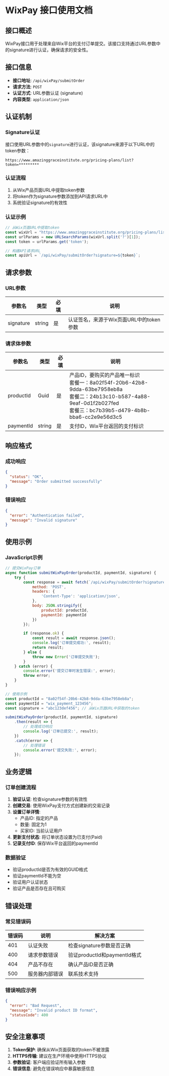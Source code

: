 # WixPay 接口使用文档

## 接口概述

WixPay接口用于处理来自Wix平台的支付订单提交。该接口支持通过URL参数中的signature进行认证，确保请求的安全性。

## 接口信息

- **接口地址**: `/api/wixPay/submitOrder`
- **请求方法**: `POST`
- **认证方式**: URL参数认证 (signature)
- **内容类型**: `application/json`

## 认证机制

### Signature认证

接口使用URL参数中的`signature`进行认证，该signature来源于以下URL中的token参数：

```
https://www.amazinggraceinstitute.org/pricing-plans/list?token=*********
```

### 认证流程

1. 从Wix产品页面URL中提取token参数
2. 将token作为signature参数添加到API请求URL中
3. 系统验证signature的有效性

### 认证示例

```javascript
// 从Wix页面URL中提取token
const wixUrl = "https://www.amazinggraceinstitute.org/pricing-plans/list?token=abc123def456";
const urlParams = new URLSearchParams(wixUrl.split('?')[1]);
const token = urlParams.get('token');

// 构建API请求URL
const apiUrl = `/api/wixPay/submitOrder?signature=${token}`;
```

## 请求参数

### URL参数

| 参数名    | 类型   | 必填 | 说明                                    |
| --------- | ------ | ---- | --------------------------------------- |
| signature | string | 是   | 认证签名，来源于Wix页面URL中的token参数 |

### 请求体参数

| 参数名    | 类型   | 必填 | 说明                                                         |
| --------- | ------ | ---- | ------------------------------------------------------------ |
| productId | Guid   | 是   | 产品ID，要购买的产品唯一标识<br />套餐一：8a02f54f-20b6-42b8-9dda-63be7958eb8a<br />套餐二：24b13c10-b587-4a88-9eaf-0d1f2b027fed<br />套餐三：bc7b39b5-d479-4b8b-bba6-cc2e9e56d3c5 |
| paymentId | string | 是   | 支付ID，Wix平台返回的支付标识                                |

## 响应格式

### 成功响应

```json
{
  "status": "OK",
  "message": "Order submitted successfully"
}
```

### 错误响应

```json
{
  "error": "Authentication failed",
  "message": "Invalid signature"
}
```

## 使用示例

### JavaScript示例

```javascript
// 提交WixPay订单
async function submitWixPayOrder(productId, paymentId, signature) {
    try {
        const response = await fetch(`/api/wixPay/submitOrder?signature=${signature}`, {
            method: 'POST',
            headers: {
                'Content-Type': 'application/json',
            },
            body: JSON.stringify({
                productId: productId,
                paymentId: paymentId
            })
        });

        if (response.ok) {
            const result = await response.json();
            console.log('订单提交成功:', result);
            return result;
        } else {
            throw new Error('订单提交失败');
        }
    } catch (error) {
        console.error('提交订单时发生错误:', error);
        throw error;
    }
}

// 使用示例
const productId = "8a02f54f-20b6-42b8-9dda-63be7958eb8a";
const paymentId = "wix_payment_123456";
const signature = "abc123def456"; // 从Wix页面URL中获取的token

submitWixPayOrder(productId, paymentId, signature)
    .then(result => {
        // 处理成功响应
        console.log('订单已提交:', result);
    })
    .catch(error => {
        // 处理错误
        console.error('提交失败:', error);
    });
```

### 

## 业务逻辑

### 订单创建流程

1. **验证认证**: 检查signature参数的有效性
2. **创建交易**: 使用WixPay支付方式创建新的交易记录
3. **设置订单详情**: 
   - 产品ID: 指定的产品
   - 数量: 固定为1
   - 买家ID: 当前认证用户
4. **更新支付状态**: 将订单状态设置为已支付(Paid)
5. **记录支付ID**: 保存Wix平台返回的paymentId

### 数据验证

- 验证productId是否为有效的GUID格式
- 验证paymentId不能为空
- 验证用户认证状态
- 验证产品是否存在且可购买

## 错误处理

### 常见错误码

| 错误码 | 说明           | 解决方案                     |
| ------ | -------------- | ---------------------------- |
| 401    | 认证失败       | 检查signature参数是否正确    |
| 400    | 请求参数错误   | 验证productId和paymentId格式 |
| 404    | 产品不存在     | 确认产品ID是否正确           |
| 500    | 服务器内部错误 | 联系技术支持                 |

### 错误响应示例

```json
{
  "error": "Bad Request",
  "message": "Invalid product ID format",
  "statusCode": 400
}
```

## 安全注意事项

1. **Token保护**: 确保从Wix页面获取的token不被泄露
2. **HTTPS传输**: 建议在生产环境中使用HTTPS协议
3. **参数验证**: 客户端应验证所有输入参数
4. **错误信息**: 避免在错误响应中暴露敏感信息

